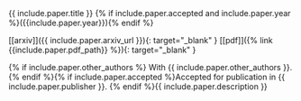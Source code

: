 <div class="paper-div text-container" markdown="1">
<span class="paper-title" id="{{include.paper.id}}"> {{ include.paper.title }} </span>
{% if include.paper.accepted and include.paper.year %}({{include.paper.year}}){% endif %}

[\[arxiv\]]({{ include.paper.arxiv_url }}){: target="_blank" }
[\[pdf\]]({% link {{include.paper.pdf_path}} %}){: target="_blank" }

{% if include.paper.other_authors %}
With {{ include.paper.other_authors }}. {% endif %}{% if include.paper.accepted %}Accepted for publication in {{ include.paper.publisher }}. {% endif %}{{ include.paper.description }}
</div>